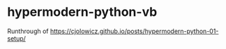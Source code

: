 # hypermodern-python-vb
Runthrough of https://cjolowicz.github.io/posts/hypermodern-python-01-setup/
